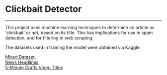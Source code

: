 # Clickbait Detector
***
This project uses machine learning techniques to determine an article as 'clickbait' or not, based on its title. This has implications for use in spam detection, and for filtering in web scraping. 

The datasets used in training the model were obtained via Kaggle:

[Mixed Dataset](https://www.kaggle.com/datasets/amananandrai/clickbait-dataset?select=clickbait_data.csv). <br>
[News Headlines](https://www.kaggle.com/datasets/therohk/million-headlines) <br>
[5-Minute Crafts Video Titles](https://www.kaggle.com/datasets/shivamb/5minute-crafts-video-views-dataset)
